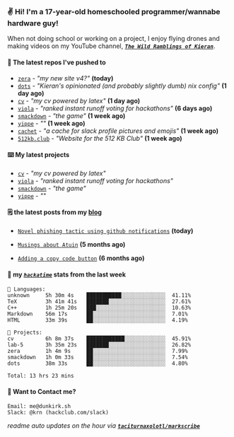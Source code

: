 ### ✌️ Hi! I'm a 17-year-old homeschooled programmer/wannabe hardware guy!

When not doing school or working on a project, I enjoy flying drones and making videos on my YouTube channel, [**_`The Wild Ramblings of Kieran`_**](https://youtube.com/@kieran.rambles).

#### 👷 The latest repos I've pushed to

- [`zera`](https://github.com/taciturnaxolotl/zera) - _"my new site v4?"_ **(today)**
- [`dots`](https://github.com/taciturnaxolotl/dots) - _"Kieran's opinionated (and probably slightly dumb) nix config"_ **(1 day ago)**
- [`cv`](https://github.com/taciturnaxolotl/cv) - _"my cv powered by latex"_ **(1 day ago)**
- [`viola`](https://github.com/taciturnaxolotl/viola) - _"ranked instant runoff voting for hackathons"_ **(6 days ago)**
- [`smackdown`](https://github.com/taciturnaxolotl/smackdown) - _"the game"_ **(1 week ago)**
- [`yippe`](https://github.com/taciturnaxolotl/yippe) - _""_ **(1 week ago)**
- [`cachet`](https://github.com/taciturnaxolotl/cachet) - _"a cache for slack profile pictures and emojis"_ **(1 week ago)**
- [`512kb.club`](https://github.com/kevquirk/512kb.club) - _"Website for the 512 KB Club"_ **(1 week ago)**

#### ⌨️ My latest projects

- [`cv`](https://github.com/taciturnaxolotl/cv) - _"my cv powered by latex"_
- [`viola`](https://github.com/taciturnaxolotl/viola) - _"ranked instant runoff voting for hackathons"_
- [`smackdown`](https://github.com/taciturnaxolotl/smackdown) - _"the game"_
- [`yippe`](https://github.com/taciturnaxolotl/yippe) - _""_

#### 🗒️ the latest posts from my [blog](https://dunkirk.sh)

- [`Novel phishing tactic using github notifications`](https://dunkirk.sh/blog/github-phishing/) **(today)**

- [`Musings about Atuin`](https://dunkirk.sh/blog/atuin/) **(5 months ago)**

- [`Adding a copy code button`](https://dunkirk.sh/blog/adding-a-copy-button/) **(6 months ago)**



#### 📡 my [_`hackatime`_](https://waka.hackclub.com) stats from the last week

```text
💾 Languages:
unknown     5h 30m 4s    ███████████░░░░░░░░░░░░░░  41.11%
TeX         3h 41m 41s   ███████░░░░░░░░░░░░░░░░░░  27.61%
C++         1h 25m 20s   ███░░░░░░░░░░░░░░░░░░░░░░  10.63%
Markdown    56m 17s      ██░░░░░░░░░░░░░░░░░░░░░░░  7.01%
HTML        33m 39s      ██░░░░░░░░░░░░░░░░░░░░░░░  4.19%

💼 Projects:
cv          6h 8m 37s    ████████████░░░░░░░░░░░░░  45.91%
lab-5       3h 35m 23s   ███████░░░░░░░░░░░░░░░░░░  26.82%
zera        1h 4m 9s     ██░░░░░░░░░░░░░░░░░░░░░░░  7.99%
smackdown   1h 0m 33s    ██░░░░░░░░░░░░░░░░░░░░░░░  7.54%
dots        38m 33s      ██░░░░░░░░░░░░░░░░░░░░░░░  4.80%

Total: 13 hrs 23 mins
```

#### 📮 Want to Contact me?

```text
Email: me@dunkirk.sh
Slack: @krn (hackclub.com/slack)
```

_readme auto updates on the hour via [**`taciturnaxolotl/markscribe`**](https://github.com/taciturnaxolotl/markscribe)_

